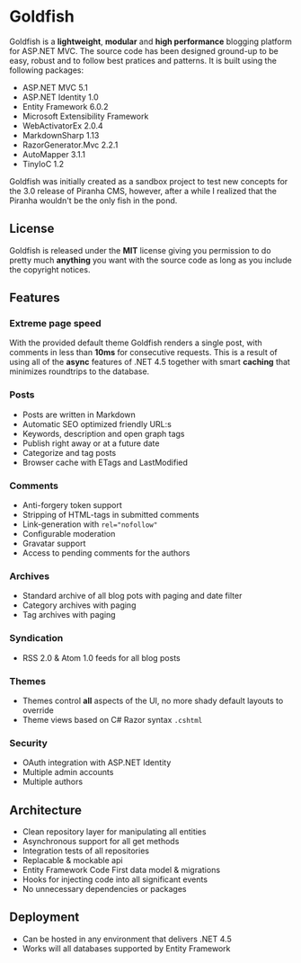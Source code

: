 # Goldfish

Goldfish is a **lightweight**, **modular** and **high performance** blogging platform for ASP.NET MVC. The source code has been designed ground-up to be easy, robust and to follow best pratices and patterns. It is built using the following packages:

* ASP.NET MVC 5.1
* ASP.NET Identity 1.0
* Entity Framework 6.0.2
* Microsoft Extensibility Framework
* WebActivatorEx 2.0.4
* MarkdownSharp 1.13
* RazorGenerator.Mvc 2.2.1
* AutoMapper 3.1.1
* TinyIoC 1.2

Goldfish was initially created as a sandbox project to test new concepts for the 3.0 release of Piranha CMS, however, after a while I realized that the Piranha wouldn't be the only fish in the pond.

## License

Goldfish is released under the **MIT** license giving you permission to do pretty much **anything** you want with the source code as long as you include the copyright notices.

## Features

### Extreme page speed

With the provided default theme Goldfish renders a single post, with comments in less than **10ms** for consecutive requests. This is a result of using all of the **async** features of .NET 4.5 together with smart **caching** that minimizes roundtrips to the database.

### Posts

* Posts are written in Markdown
* Automatic SEO optimized friendly URL:s
* Keywords, description and open graph tags
* Publish right away or at a future date
* Categorize and tag posts
* Browser cache with ETags and LastModified

### Comments

* Anti-forgery token support
* Stripping of HTML-tags in submitted comments
* Link-generation with `rel="nofollow"`
* Configurable moderation
* Gravatar support
* Access to pending comments for the authors

### Archives

* Standard archive of all blog pots with paging and date filter
* Category archives with paging
* Tag archives with paging

### Syndication

* RSS 2.0 & Atom 1.0 feeds for all blog posts

### Themes

* Themes control **all** aspects of the UI, no more shady default layouts to override
* Theme views based on C# Razor syntax `.cshtml`

### Security

* OAuth integration with ASP.NET Identity
* Multiple admin accounts
* Multiple authors


## Architecture

* Clean repository layer for manipulating all entities
* Asynchronous support for all get methods
* Integration tests of all repositories
* Replacable & mockable api
* Entity Framework Code First data model & migrations
* Hooks for injecting code into all significant events
* No unnecessary dependencies or packages

## Deployment

* Can be hosted in any environment that delivers .NET 4.5
* Works will all databases supported by Entity Framework